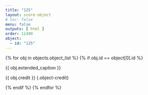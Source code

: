 ```yaml
---
title: "125"
layout: score-object
# toc: false
menu: false
outputs: [ html ]
order: 11490
object:
  - id: "125"
---
```


{% for obj in objects.object_list %}
{% if obj.id == object[0].id %}

{{ obj.extended_caption }}

{{ obj.credit }} {.object-credit}

{% endif %}
{% endfor %}
